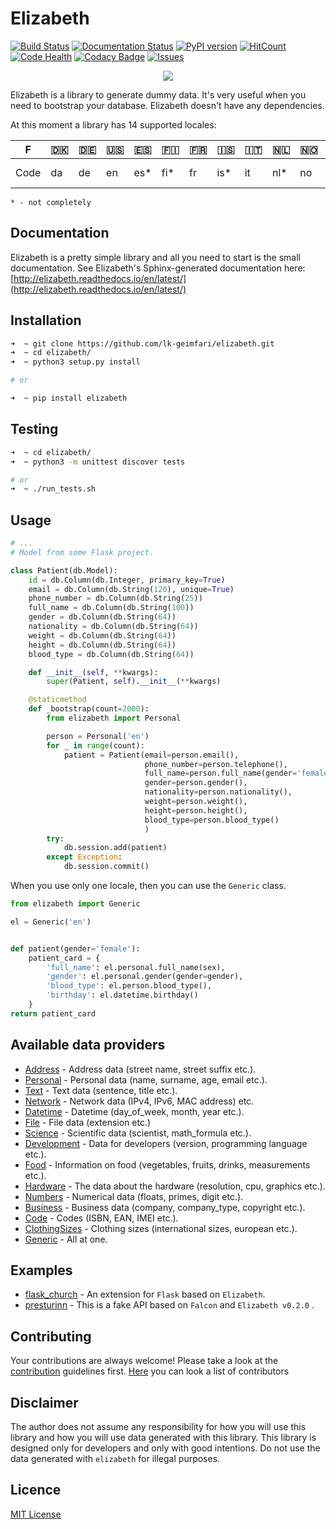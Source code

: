 # Elizabeth
[![Build Status](https://travis-ci.org/lk-geimfari/elizabeth.svg?branch=master)](https://travis-ci.org/lk-geimfari/elizabeth)
[![Documentation Status](https://readthedocs.org/projects/elizabeth/badge/?version=latest)](http://elizabeth.readthedocs.io/en/latest/?badge=latest)
[![PyPI version](https://badge.fury.io/py/elizabeth.svg)](https://badge.fury.io/py/elizabeth)
[![HitCount](https://hitt.herokuapp.com/lk-geimfar/church.svg)](https://github.com/lk-geimfari/elizabeth)
[![Code Health](https://landscape.io/github/lk-geimfari/elizabeth/master/landscape.svg?style=flat)](https://landscape.io/github/lk-geimfari/elizabeth/master)
[![Codacy Badge](https://api.codacy.com/project/badge/Grade/d773f20efa67430683bb24fff5af9db8)](https://www.codacy.com/app/likid-geimfari/church)
[![Issues](https://img.shields.io/github/issues/lk-geimfari/church.svg)](https://github.com/lk-geimfari/elizabeth/issues)


<p align="center">
  <img src="https://raw.githubusercontent.com/lk-geimfari/elizabeth/master/other/elizabeth.png">
  <br>
</p>


Elizabeth is a library to generate dummy data. It's very useful when you need to bootstrap your database. Elizabeth doesn't have any dependencies.

At this moment a library has 14 supported locales:

| F     |🇩🇰 |🇩🇪|🇺🇸|🇪🇸 |🇫🇮|🇫🇷|🇮🇸|🇮🇹|🇳🇱|🇳🇴|🇸🇪|🇷🇺|🇵🇹 |🇧🇷 |
|---    |--- |--- |---|--- |--- |--- |---|---|--- |---|--- |---|---|---  |
| Code  |da  | de |en |es* |fi* |fr  |is*|it |nl* |no |sv  |ru |pt* |pt-br|

`* - not completely`


## Documentation
Elizabeth is a pretty simple library and all you need to start is the small documentation. See Elizabeth's Sphinx-generated documentation here: [http://elizabeth.readthedocs.io/en/latest/](http://elizabeth.readthedocs.io/en/latest/)



## Installation
```zsh
➜  ~ git clone https://github.com/lk-geimfari/elizabeth.git
➜  ~ cd elizabeth/
➜  ~ python3 setup.py install

# or

➜  ~ pip install elizabeth
```

## Testing
```zsh
➜  ~ cd elizabeth/
➜  ~ python3 -m unittest discover tests

# or
➜  ~ ./run_tests.sh
```

## Usage

```python
# ...
# Model from some Flask project.

class Patient(db.Model):
    id = db.Column(db.Integer, primary_key=True)
    email = db.Column(db.String(120), unique=True)
    phone_number = db.Column(db.String(25))
    full_name = db.Column(db.String(100))
    gender = db.Column(db.String(64))
    nationality = db.Column(db.String(64))
    weight = db.Column(db.String(64))
    height = db.Column(db.String(64))
    blood_type = db.Column(db.String(64))

    def __init__(self, **kwargs):
        super(Patient, self).__init__(**kwargs)

    @staticmethod
    def _bootstrap(count=2000):
        from elizabeth import Personal

        person = Personal('en')
        for _ in range(count):
            patient = Patient(email=person.email(),
                              phone_number=person.telephone(),
                              full_name=person.full_name(gender='female'),
                              gender=person.gender(),
                              nationality=person.nationality(),
                              weight=person.weight(),
                              height=person.height(),
                              blood_type=person.blood_type()
                              )
        try:
            db.session.add(patient)
        except Exception:
            db.session.commit()
```
When you use only one locale, then you can use the `Generic` class.
```python
from elizabeth import Generic

el = Generic('en')


def patient(gender='female'):
    patient_card = {
        'full_name': el.personal.full_name(sex),
        'gender': el.personal.gender(gender=gender),
        'blood_type': el.person.blood_type(),
        'birthday': el.datetime.birthday()
    }
return patient_card
```

## Available data providers

- [Address](https://github.com/lk-geimfari/elizabeth/blob/master/elizabeth/elizabeth.py#L117) - Address data (street name, street suffix etc.).
- [Personal](https://github.com/lk-geimfari/elizabeth/blob/master/elizabeth/elizabeth.py#L718) - Personal data (name, surname, age, email etc.).
- [Text](https://github.com/lk-geimfari/elizabeth/blob/master/elizabeth/elizabeth.py#L376) - Text data (sentence, title etc.).
- [Network](https://github.com/lk-geimfari/elizabeth/blob/master/elizabeth/elizabeth.py#L1454) - Network data (IPv4, IPv6, MAC address) etc.
- [Datetime](https://github.com/lk-geimfari/elizabeth/blob/master/elizabeth/elizabeth.py#L1333) - Datetime (day_of_week, month, year etc.).
- [File](https://github.com/lk-geimfari/elizabeth/blob/master/elizabeth/elizabeth.py#L1516) - File data (extension etc.)
- [Science](https://github.com/lk-geimfari/elizabeth/blob/master/elizabeth/elizabeth.py#L1546) - Scientific data (scientist, math_formula etc.).
- [Development](https://github.com/lk-geimfari/elizabeth/blob/master/elizabeth/elizabeth.py#L1612) - Data for developers (version, programming language etc.).
- [Food](https://github.com/lk-geimfari/elizabeth/blob/master/elizabeth/elizabeth.py#L1737) - Information on food (vegetables, fruits, drinks, measurements etc.).
- [Hardware](https://github.com/lk-geimfari/elizabeth/blob/master/elizabeth/elizabeth.py#L1817) - The data about the hardware (resolution, cpu, graphics etc.).
- [Numbers](https://github.com/lk-geimfari/elizabeth/blob/master/elizabeth/elizabeth.py#L304) - Numerical data (floats, primes, digit etc.).
- [Business](https://github.com/lk-geimfari/elizabeth/blob/master/elizabeth/elizabeth.py#L654) - Business data (company, company_type, copyright etc.).
- [Code](https://github.com/lk-geimfari/elizabeth/blob/master/elizabeth/elizabeth.py#L578) - Codes (ISBN, EAN, IMEI etc.).
- [ClothingSizes](https://github.com/lk-geimfari/elizabeth/blob/master/elizabeth/elizabeth.py#L1980) - Clothing sizes (international sizes, european etc.).
- [Generic](https://github.com/lk-geimfari/elizabeth/blob/master/elizabeth/elizabeth.py#L42) - All at one.


## Examples
- [flask_church](https://github.com/lk-geimfari/flask_church) - An extension for `Flask` based on `Elizabeth`.
- [presturinn](https://github.com/lk-geimfari/presturinn) - This is a fake API based on `Falcon` and `Elizabeth v0.2.0` .


## Contributing
Your contributions are always welcome! Please take a look at the [contribution](https://github.com/lk-geimfari/elizabeth/blob/master/CONTRIBUTING.md) guidelines first. [Here](https://github.com/lk-geimfari/elizabeth/blob/master/CONTRIBUTORS.md) you can look a list of contributors


## Disclaimer
The author does not assume any responsibility for how you will use this library and how you will use data generated with this library. This library is designed only for developers and only with good intentions. Do not use the data generated with `elizabeth` for illegal purposes.


## Licence
[MIT License](https://github.com/lk-geimfari/elizabeth/blob/master/LICENSE)
